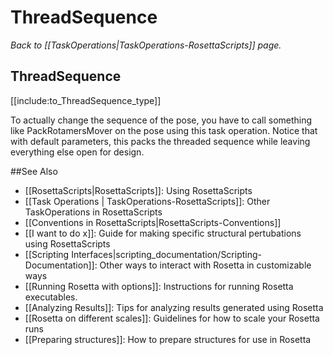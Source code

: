 # ThreadSequence
*Back to [[TaskOperations|TaskOperations-RosettaScripts]] page.*
## ThreadSequence

[[include:to_ThreadSequence_type]]

To actually change the sequence of the pose, you have to call something like PackRotamersMover on the pose using this task operation. Notice that with default parameters, this packs the threaded sequence while leaving everything else open for design.

##See Also

* [[RosettaScripts|RosettaScripts]]: Using RosettaScripts
* [[Task Operations | TaskOperations-RosettaScripts]]: Other TaskOperations in RosettaScripts
* [[Conventions in RosettaScripts|RosettaScripts-Conventions]]
* [[I want to do x]]: Guide for making specific structural pertubations using RosettaScripts
* [[Scripting Interfaces|scripting_documentation/Scripting-Documentation]]: Other ways to interact with Rosetta in customizable ways
* [[Running Rosetta with options]]: Instructions for running Rosetta executables.
* [[Analyzing Results]]: Tips for analyzing results generated using Rosetta
* [[Rosetta on different scales]]: Guidelines for how to scale your Rosetta runs
* [[Preparing structures]]: How to prepare structures for use in Rosetta